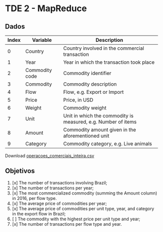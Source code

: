 # TDE 2 - MapReduce

## Dados
| Index | Variable       | Description                                                   |
|-------|----------------|---------------------------------------------------------------|
| 0     | Country        | Country involved in the commercial transaction                |
| 1     | Year           | Year in which the transaction took place                      |
| 2     | Commodity code | Commodity identifier                                          |
| 3     | Commodity      | Commodity description                                         |
| 4     | Flow           | Flow, e.g. Export or Import                                   |
| 5     | Price          | Price, in USD                                                 |
| 6     | Weight         | Commodity weight                                              |
| 7     | Unit           | Unit in which the commodity is measured, e.g. Number of items |
| 8     | Amount         | Commodity amount given in the aforementioned unit             |
| 9     | Category       | Commodity category, e.g. Live animals                         |

Download [operacoes_comerciais_inteira.csv](https://drive.google.com/u/0/uc?id=1CK_LD7xX55J1C0Aqoilhoj1UkK06UBwQ&export=download)

## Objetivos
1. [x] The number of transactions involving Brazil;
2. [x] The number of transactions per year;
3. [x] The most commercialized commodity (summing the Amount column) in 2016, per flow type.
4. [x] The average price of commodities per year;
5. [x] The average price of commodities per unit type, year, and category in the export flow in Brazil;
6. [ ] The commodity with the highest price per unit type and year;
7. [x] The number of transactions per flow type and year.

